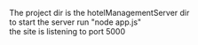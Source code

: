 The project dir is the hotelManagementServer dir </br>
to start the server run "node app.js" </br>
the site is listening to port 5000
